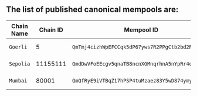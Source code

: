 ## The list of published canonical mempools are:

| Chain Name | Chain ID | Mempool ID | Description (Link to Mempool file) |
|---|---|---|---|
| `Goerli` | 5 | `QmTmj4cizhWpEFCCqk5dP67yws7R2PPgCtb2bd2RgVPCbF` | https://ipfs.io/ipfs/QmTmj4cizhWpEFCCqk5dP67yws7R2PPgCtb2bd2RgVPCbF?filename=goerli_canonical_mempool.yaml
| `Sepolia` | 11155111 | `QmdDwVFoEEcgv5qnaTB8ncnXGMnqrhnA5nYpRr4ouWe4AT` | https://ipfs.io/ipfs/QmdDwVFoEEcgv5qnaTB8ncnXGMnqrhnA5nYpRr4ouWe4AT?filename=sepolia_canonical_mempool.yaml
| `Mumbai` | 80001 | `QmQfRyE9iVTBqZ17hPSP4tuMzaez83Y5wD874ymyRtj9VE` | https://ipfs.io/ipfs/QmQfRyE9iVTBqZ17hPSP4tuMzaez83Y5wD874ymyRtj9VE?filename=mumbai_canonical_mempool.yaml

